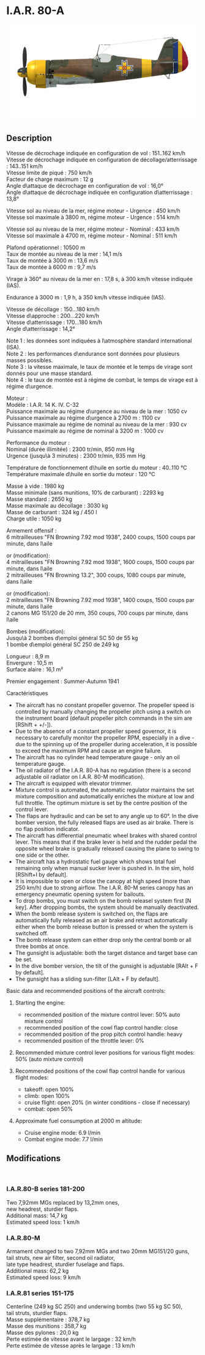 # I.A.R. 80-A  
  
![iar80a](../images/iar80a.png)  
  
## Description  
  
Vitesse de décrochage indiquée en configuration de vol : 151..162 km/h  
Vitesse de décrochage indiquée en configuration de décollage/atterrissage : 143..151 km/h  
Vitesse limite de piqué : 750 km/h  
Facteur de charge maximum : 12 g  
Angle d\attaque de décrochage en configuration de vol : 16,0°  
Angle d\attaque de décrochage indiquée en configuration d\atterrissage : 13,8°  
  
Vitesse sol au niveau de la mer, régime moteur - Urgence : 450 km/h  
Vitesse sol maximale à 3800 m, régime moteur - Urgence : 514 km/h  
  
Vitesse sol au niveau de la mer, régime moteur - Nominal : 433 km/h  
Vitesse sol maximale à 4700 m, régime moteur - Nominal : 511 km/h  
  
Plafond opérationnel : 10500 m  
Taux de montée au niveau de la mer : 14,1 m/s  
Taux de montée à 3000 m : 13,6 m/s  
Taux de montée à 6000 m : 9,7 m/s  
  
Virage à 360° au niveau de la mer en : 17,8 s, à 300 km/h vitesse indiquée (IAS).  
  
Endurance à 3000 m : 1,9 h, à 350 km/h vitesse indiquée (IAS).  
  
Vitesse de décollage : 150...180 km/h  
Vitesse d\approche : 200...220 km/h  
Vitesse d\atterrissage : 170...180 km/h  
Angle d\atterrissage : 14,2°  
  
Note 1 : les données sont indiquées à l\atmosphère standard international (ISA).  
Note 2 : les performances d\endurance sont données pour plusieurs masses possibles.  
Note 3 : la vitesse maximale, le taux de montée et le temps de virage sont donnés pour une masse standard.  
Note 4 : le taux de montée est à régime de combat, le temps de virage est à régime d\urgence.  
  
Moteur :  
Modèle : I.A.R. 14 K. IV. C-32  
Puissance maximale au régime d\urgence au niveau de la mer : 1050 cv  
Puissance maximale au régime d\urgence à 2700 m : 1100 cv  
Puissance maximale au régime de nominal au niveau de la mer : 930 cv  
Puissance maximale au régime de nominal à 3200 m : 1000 cv  
  
Performance du moteur :  
Nominal (durée illimitée) : 2300 tr/min, 850 mm Hg  
Urgence (jusqu\à 3 minutes) : 2300 tr/min, 935 mm Hg  
  
Température de fonctionnement d\huile en sortie du moteur : 40..110 °C  
Température maximale d\huile en sortie du moteur : 120 °C  
  
Masse à vide : 1980 kg  
Masse minimale (sans munitions, 10% de carburant) : 2293 kg  
Masse standard : 2650 kg  
Masse maximale au décollage : 3030 kg  
Masse de carburant : 324 kg / 450 l  
Charge utile : 1050 kg  
  
Armement offensif :  
6 mitrailleuses "FN Browning 7.92 mod 1938", 2400 coups, 1500 coups par minute, dans l\aile  
  
or (modification):  
4 mitrailleuses "FN Browning 7.92 mod 1938", 1600 coups, 1500 coups par minute, dans l\aile  
2 mitrailleuses "FN Browning 13.2", 300 coups, 1080 coups par minute, dans l\aile  
  
or (modification):  
2 mitrailleuses "FN Browning 7.92 mod 1938", 1400 coups, 1500 coups par minute, dans l\aile  
2 canons MG 151/20 de 20 mm, 350 coups, 700 coups par minute, dans l\aile  
  
Bombes (modification):  
Jusqu\à 2 bombes d\emploi général SC 50 de 55 kg  
1 bombe d\emploi général SC 250 de 249 kg  
  
Longueur : 8,9 m  
Envergure : 10,5 m  
Surface alaire : 16,1 m²  
  
Premier engagement : Summer-Autumn 1941  
  
Caractéristiques  
- The aircraft has no constant propeller governor. The propeller speed is controlled by manually changing the propeller pitch using a switch on the instrument board (default propeller pitch commands in the sim are [RShift + +/-]).  
- Due to the absence of a constant propeller speed governor, it is necessary to carefully monitor the propeller RPM, especially in a dive - due to the spinning up of the propeller during acceleration, it is possible to exceed the maximum RPM and cause an engine failure.  	
- The aircraft has no cylinder head temperature gauge - only an oil temperature gauge.  
- The oil radiator of the I.A.R. 80-A has no regulation (there is a second adjustable oil radiator on I.A.R. 80-M modification).  
- The aircraft is equipped with elevator trimmer.  
- Mixture control is automated, the automatic regulator maintains the set mixture composition and automatically enriches the mixture at low and full throttle. The optimum mixture is set by the centre position of the control lever.  
- The flaps are hydraulic and can be set to any angle up to 60°. In the dive bomber version, the fully released flaps are used as air brake. There is no flap position indicator.  
- The aircraft has differential pneumatic wheel brakes with shared control lever. This means that if the brake lever is held and the rudder pedal the opposite wheel brake is gradually released causing the plane to swing to one side or the other.  
- The aircraft has a hydrostatic fuel gauge which shows total fuel remaining only when manual sucker lever is pushed in. In the sim, hold [RShift+I by default].  
- It is impossible to open or close the canopy at high speed (more than 250 km/h) due to strong airflow. The I.A.R. 80-M series canopy has an emergency pneumatic opening system for bailouts.  
- To drop bombs, you must switch on the bomb releasel system first [N key]. After dropping bombs, the system should be manually deactivated.  
- When the bomb release system is switched on, the flaps are automatically fully released as an air brake and retract automatically either when the bomb release button is pressed or when the system is switched off.  
- The bomb release system can either drop only the central bomb or all three bombs at once.  
- The gunsight is adjustable: both the target distance and target base can be set.  
- In the dive bomber version, the tilt of the gunsight is adjustable [RAlt + F by default].  
- The gunsight has a sliding sun-filter [LAlt + F by default].  
  
Basic data and recommended positions of the aircraft controls:  
1. Starting the engine:  
	- recommended position of the mixture control lever: 50% auto mixture control  
	- recommended position of the cowl flap control handle: close  
	- recommended position of the prop pitch control handle: heavy  
	- recommended position of the throttle lever: 0%  
  
2. Recommended mixture control lever positions for various flight modes: 50% (auto mixture control)  
  
3. Recommended positions of the cowl flap control handle for various flight modes:  
	- takeoff: open 100%  
	- climb: open 100%  
	- cruise flight: open 20% (in winter conditions - close if necessary)  
	- combat: open 50%  
  
4. Approximate fuel consumption at 2000 m altitude:  
	- Cruise engine mode: 6.9 l/min  
	- Combat engine mode: 7.7 l/min  
  
## Modifications  
  ﻿
  
### I.A.R.80-B series 181-200  
  
Two 7,92mm MGs replaced by 13,2mm ones,  
new headrest, sturdier flaps.  
Additional mass: 14,7 kg  
Estimated speed loss: 1 km/h  ﻿
  
### I.A.R.80-M  
  
Armament changed to two 7,92mm MGs and two 20mm MG151/20 guns,  
tail struts, new air filter, second oil radiator,  
late type headrest, sturdier fuselage and flaps.  
Additional mass: 62,2 kg  
Estimated speed loss: 9 km/h  ﻿
  
### I.A.R.81 series 151-175  
  
Centerline (249 kg SC 250) and underwing bombs (two 55 kg SC 50),  
tail struts, sturdier flaps.  
Masse supplémentaire : 378,7 kg  
Masse des munitions : 358,7 kg  
Masse des pylones : 20,0 kg  
Perte estimée de vitesse avant le largage : 32 km/h  
Perte estimée de vitesse après le largage : 13 km/h  
